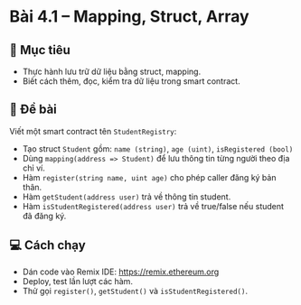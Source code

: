 # Bài 4.1 – Mapping, Struct, Array

## 🎯 Mục tiêu
- Thực hành lưu trữ dữ liệu bằng struct, mapping.
- Biết cách thêm, đọc, kiểm tra dữ liệu trong smart contract.

## 📄 Đề bài
Viết một smart contract tên `StudentRegistry`:
- Tạo struct `Student` gồm: `name (string)`, `age (uint)`, `isRegistered (bool)`
- Dùng `mapping(address => Student)` để lưu thông tin từng người theo địa chỉ ví.
- Hàm `register(string name, uint age)` cho phép caller đăng ký bản thân.
- Hàm `getStudent(address user)` trả về thông tin student.
- Hàm `isStudentRegistered(address user)` trả về true/false nếu student đã đăng ký.

## 💻 Cách chạy
- Dán code vào Remix IDE: https://remix.ethereum.org
- Deploy, test lần lượt các hàm.
- Thử gọi `register()`, `getStudent()` và `isStudentRegistered()`.
